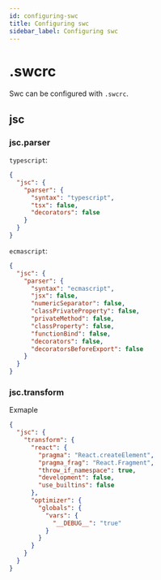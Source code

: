 ```yaml
---
id: configuring-swc
title: Configuring swc
sidebar_label: Configuring swc
---
```


# .swcrc

Swc can be configured with `.swcrc`.

## jsc


### jsc.parser

`typescript`:
```json
{
  "jsc": {
    "parser": {
      "syntax": "typescript",
      "tsx": false,
      "decorators": false
    }
  }
}
```

`ecmascript`:
```json
{
  "jsc": {
    "parser": {
      "syntax": "ecmascript",
      "jsx": false,
      "numericSeparator": false,
      "classPrivateProperty": false,
      "privateMethod": false,
      "classProperty": false,
      "functionBind": false,
      "decorators": false,
      "decoratorsBeforeExport": false
    }
  }
}
```

### jsc.transform

Exmaple

```json
{
  "jsc": {
    "transform": {
      "react": {
        "pragma": "React.createElement",
        "pragma_frag": "React.Fragment",
        "throw_if_namespace": true,
        "development": false,
        "use_builtins": false
      },
      "optimizer": {
        "globals": {
          "vars": {
            "__DEBUG__": "true"
          }
        }
      }
    }
  }
}

```